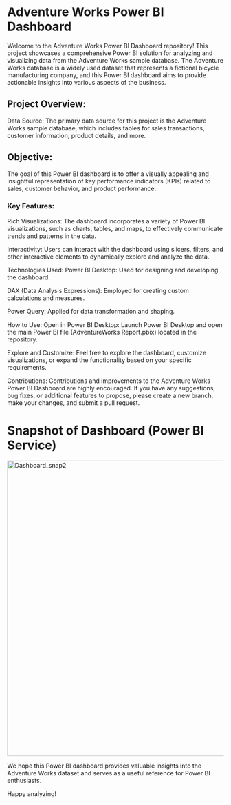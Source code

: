 
# Adventure Works Power BI Dashboard 
Welcome to the Adventure Works Power BI Dashboard repository! This project showcases a comprehensive Power BI solution for analyzing and visualizing data from the Adventure Works sample database. The Adventure Works database is a widely used dataset that represents a fictional bicycle manufacturing company, and this Power BI dashboard aims to provide actionable insights into various aspects of the business.

## Project Overview:
Data Source: The primary data source for this project is the Adventure Works sample database, which includes tables for sales transactions, customer information, product details, and more.

## Objective: 
The goal of this Power BI dashboard is to offer a visually appealing and insightful representation of key performance indicators (KPIs) related to sales, customer behavior, and product performance.


### Key Features:
Rich Visualizations:
 The dashboard incorporates a variety of Power BI visualizations, such as charts, tables, and maps, to effectively communicate trends and patterns in the data.

Interactivity:
 Users can interact with the dashboard using slicers, filters, and other interactive elements to dynamically explore and analyze the data.

Technologies Used:
Power BI Desktop: Used for designing and developing the dashboard.

DAX (Data Analysis Expressions): Employed for creating custom calculations and measures.

Power Query: Applied for data transformation and shaping.

How to Use:
Open in Power BI Desktop: Launch Power BI Desktop and open the main Power BI file (AdventureWorks Report.pbix) located in the repository.

Explore and Customize: 
Feel free to explore the dashboard, customize visualizations, or expand the functionality based on your specific requirements.

Contributions:
Contributions and improvements to the Adventure Works Power BI Dashboard are highly encouraged. If you have any suggestions, bug fixes, or additional features to propose, please create a new branch, make your changes, and submit a pull request.




# Snapshot of Dashboard (Power BI Service)

<img width="685" alt="Dashboard_snap2" src="https://github.com/tripti321/PowerBI--AdventureWork-Report/assets/133581160/8948ae44-aba3-4084-b326-006ada9bb09a">




We hope this Power BI dashboard provides valuable insights into the Adventure Works dataset and serves as a useful reference for Power BI enthusiasts.

Happy analyzing!
